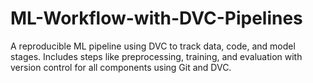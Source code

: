 # ML-Workflow-with-DVC-Pipelines
A reproducible ML pipeline using DVC to track data, code, and model stages. Includes steps like preprocessing, training, and evaluation with version control for all components using Git and DVC.
